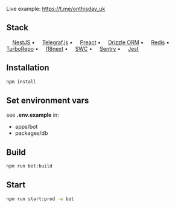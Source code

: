 Live example: https://t.me/onthisday_uk

## Stack

<img src="https://github.com/get-icon/geticon/raw/master/icons/nestjs.svg" width="12" height="12"> [NestJS](https://docs.nestjs.com/)
 • <img src="https://telegraf.js.org/media/logo.svg" width="12" height="12"> [Telegraf.js](https://github.com/telegraf/telegraf)
 • <img src="https://github.com/get-icon/geticon/raw/master/icons/preact.svg" width="12" height="12"> [Preact](https://preactjs.com/)
 • <img src="https://orm.drizzle.team/favicon.ico" width="12" height="12"> [Drizzle ORM](https://orm.drizzle.team/)
 • <img src="https://github.com/get-icon/geticon/raw/master/icons/redis.svg" width="12" height="12"> [Redis](https://github.com/redis/ioredis)
 • <img src="https://turbo.build/images/product-icons/repo-dark-32x32.png" width="12" height="12"> [TurboRepo](https://turbo.build/repo/docs)
 • <img src="https://286188001-files.gitbook.io/~/files/v0/b/gitbook-legacy-files/o/spaces%2F-L9iS6Wm2hynS5H9Gj7j%2Favatar.png?generation=1523462254548780&alt=media" width="12" height="12"> [I18next](https://www.i18next.com/)
 • <img src="https://swc.rs/favicon/favicon-32x32.png" width="12" height="12"> [SWC](https://swc.rs/)
 • <img src="https://github.com/get-icon/geticon/raw/master/icons/sentry.svg" width="12" height="12"> [Sentry](https://docs.sentry.io/platforms/javascript/guides/node/)
 • <img src="https://github.com/get-icon/geticon/raw/master/icons/jest.svg" width="12" height="12"> [Jest](https://jestjs.io/)

## Installation

```bash
npm install
```

## Set environment vars
see __.env.example__ in:
- apps/bot
- packages/db


## Build
```bash
npm run bot:build
```

## Start
```bash
npm run start:prod -w bot
```
